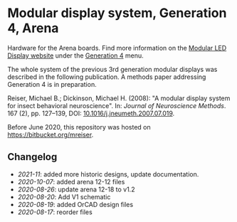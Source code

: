 # Modular display system, Generation 4, Arena

Hardware for the Arena boards. Find more information on the [Modular LED Display website](https://reiserlab.github.io/Modular-LED-Display/) under the [Generation 4](https://reiserlab.github.io/Modular-LED-Display/docs/g4_system.html) menu.

The whole system of the previous 3rd generation modular displays was described in the following publication. A methods paper addressing Generation 4 is in preparation.

Reiser, Michael B.; Dickinson, Michael H. (2008): "A modular display system for insect behavioral neuroscience". In: *Journal of Neuroscience Methods*. 167 (2), pp.&nbsp;127–139, DOI: [10.1016/j.jneumeth.2007.07.019](https://doi.org/10.1016/j.jneumeth.2007.07.019).

Before June 2020, this repository was hosted on <https://bitbucket.org/mreiser>.

## Changelog

- _2021-11_: added more historic designs, update documentation.
- _2020-10-07_: added arena 12-12 files
- _2020-08-26_: update arena 12-18 to v1.2
- _2020-08-20_: Add V1 schematic
- _2020-08-19_: added OrCAD design files
- _2020-08-17_: reorder files
